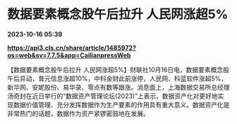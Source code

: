 # 数据要素概念股午后拉升 人民网涨超5%

**2023-10-16 05:39**

**https://api3.cls.cn/share/article/1485972?os=web&sv=7.7.5&app=CailianpressWeb**

【数据要素概念股午后拉升 人民网涨超5%】财联社10月16日电，数据要素概念股午后异动，普元信息涨超10%，中科金财此前涨停，人民网、科蓝软件涨超5%，新华网、安妮股份、易华录、零点有数等跟涨。消息面上，上海数据交易所总经理汤奇封在近日举行的“数据资产管理论坛(2023)”上表示，数据资产化对更好地实现数据价值管理、充分发挥数据作为生产要素的作用具有重大意义。数据资产化是非常热门的话题，数据作为资产紧锣密鼓地在发展。